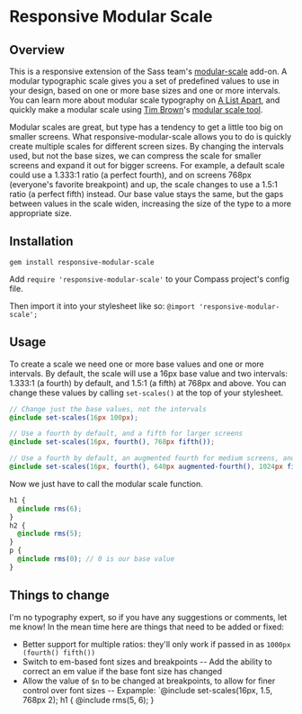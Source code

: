 # Responsive Modular Scale

## Overview

This is a responsive extension of the Sass team's [modular-scale](https://github.com/Team-Sass/modular-scale) add-on. A modular typographic scale gives you a set of predefined values to use in your design, based on one or more base sizes and one or more intervals. You can learn more about modular scale typography on [A List Apart](http://www.alistapart.com/articles/more-meaningful-typography/), and quickly make a modular scale using [Tim Brown](http://twitter.com/nicewebtype)'s [modular scale tool](http://modularscale.com/).

Modular scales are great, but type has a tendency to get a little too big on smaller screens. What responsive-modular-scale allows you to do is quickly create multiple scales for different screen sizes. By changing the intervals used, but not the base sizes, we can compress the scale for smaller screens and expand it out for bigger screens. For example, a default scale could use a 1.333:1 ratio (a perfect fourth), and on screens 768px (everyone's favorite breakpoint) and up, the scale changes to use a 1.5:1 ratio (a perfect fifth) instead. Our base value stays the same, but the gaps between values in the scale widen, increasing the size of the type to a more appropriate size.

## Installation

    gem install responsive-modular-scale

Add `require 'responsive-modular-scale'` to your Compass project's config file.

Then import it into your stylesheet like so: `@import 'responsive-modular-scale';`

## Usage

To create a scale we need one or more base values and one or more intervals. By default, the scale will use a 16px base value and two intervals: 1.333:1 (a fourth) by default, and 1.5:1 (a fifth) at 768px and above. You can change these values by calling `set-scales()` at the top of your stylesheet.

```scss
// Change just the base values, not the intervals
@include set-scales(16px 100px);

// Use a fourth by default, and a fifth for larger screens
@include set-scales(16px, fourth(), 768px fifth());

// Use a fourth by default, an augmented fourth for medium screens, and a fifth for large screens
@include set-scales(16px, fourth(), 640px augmented-fourth(), 1024px fifth());
```

Now we just have to call the modular scale function.

```scss
h1 {
  @include rms(6);
}
h2 {
  @include rms(5);
}
p {
  @include rms(0); // 0 is our base value
}
```

## Things to change

I'm no typography expert, so if you have any suggestions or comments, let me know! In the mean time here are things that need to be added or fixed:

- Better support for multiple ratios: they'll only work if passed in as `1000px (fourth() fifth())`
- Switch to em-based font sizes and breakpoints
-- Add the ability to correct an em value if the base font size has changed
- Allow the value of `$n` to be changed at breakpoints, to allow for finer control over font sizes
-- Expample: `@include set-scales(16px, 1.5, 768px 2); h1 { @include rms(5, 6); }